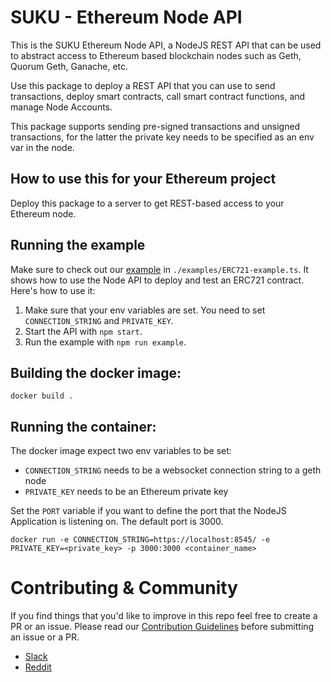 # SUKU - Ethereum Node API
This is the SUKU Ethereum Node API, a NodeJS REST API that can be used to abstract access to Ethereum based blockchain nodes such as Geth, Quorum Geth, Ganache, etc.

Use this package to deploy a REST API that you can use to send transactions, deploy smart contracts, call smart contract functions, and manage Node Accounts.

This package supports sending pre-signed transactions and unsigned transactions, for the latter the private key needs to be specified as an env var in the node.

## How to use this for your Ethereum project
Deploy this package to a server to get REST-based access to your Ethereum node. 

## Running the example
Make sure to check out our [example](examples/ERC721-example.ts) in `./examples/ERC721-example.ts`. It shows how to use the Node API to deploy and test an ERC721 contract. Here's how to use it:

1. Make sure that your env variables are set. You need to set `CONNECTION_STRING` and `PRIVATE_KEY`.
2. Start the API with `npm start`.
3. Run the example with `npm run example`.

## Building the docker image:
```
docker build .
```

## Running the container:
The docker image expect two env variables to be set:
- `CONNECTION_STRING` needs to be a websocket connection string to a geth node
- `PRIVATE_KEY` needs to be an Ethereum private key

Set the `PORT` variable if you want to define the port that the NodeJS Application is listening on. The default port is 3000.

```
docker run -e CONNECTION_STRING=https://localhost:8545/ -e PRIVATE_KEY=<private_key> -p 3000:3000 <container_name>
```

# Contributing & Community
If you find things that you'd like to improve in this repo feel free to create a PR or an issue. Please read our [Contribution Guidelines](CONTRIBUTING.md) before submitting an issue or a PR. 
- [Slack](https://sukudevs.slack.com)
- [Reddit](https://www.reddit.com/r/SUKUecosystem/)


